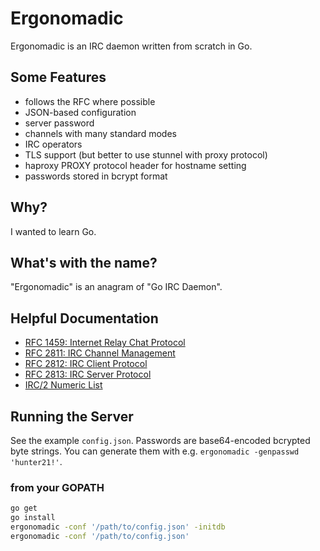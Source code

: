 # Ergonomadic

Ergonomadic is an IRC daemon written from scratch in Go.

## Some Features

- follows the RFC where possible
- JSON-based configuration
- server password
- channels with many standard modes
- IRC operators
- TLS support (but better to use stunnel with proxy protocol)
- haproxy PROXY protocol header for hostname setting
- passwords stored in bcrypt format

## Why?

I wanted to learn Go.

## What's with the name?

"Ergonomadic" is an anagram of "Go IRC Daemon".

## Helpful Documentation

- [RFC 1459: Internet Relay Chat Protocol](http://tools.ietf.org/html/rfc1459)
- [RFC 2811: IRC Channel Management](http://tools.ietf.org/html/rfc2811)
- [RFC 2812: IRC Client Protocol](http://tools.ietf.org/html/rfc2812)
- [RFC 2813: IRC Server Protocol](http://tools.ietf.org/html/rfc2813)
- [IRC/2 Numeric List](https://www.alien.net.au/irc/irc2numerics.html)

## Running the Server

See the example `config.json`. Passwords are base64-encoded bcrypted
byte strings. You can generate them with e.g. `ergonomadic -genpasswd
'hunter21!'`.

### from your GOPATH

```sh
go get
go install
ergonomadic -conf '/path/to/config.json' -initdb
ergonomadic -conf '/path/to/config.json'
```
